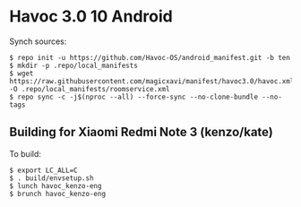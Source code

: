 # Havoc 3.0 10 Android

Synch sources:

    $ repo init -u https://github.com/Havoc-OS/android_manifest.git -b ten
    $ mkdir -p .repo/local_manifests
    $ wget https://raw.githubusercontent.com/magicxavi/manifest/havoc3.0/havoc.xml -O .repo/local_manifests/roomservice.xml
    $ repo sync -c -j$(nproc --all) --force-sync --no-clone-bundle --no-tags

Building for Xiaomi Redmi Note 3 (kenzo/kate)
---------------

To build:

    $ export LC_ALL=C
    $ . build/envsetup.sh
    $ lunch havoc_kenzo-eng
    $ brunch havoc_kenzo-eng
